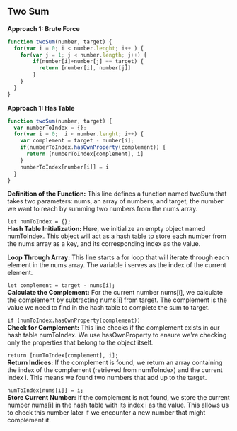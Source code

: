 ## Two Sum
**Approach 1: Brute Force**
```javascript
function twoSum(number, target) {
  for(var i = 0; i < number.lenght; i++ ) {
    for(var j = 1; j < number.length; j++) {
        if(number[i]+number[j] == target) {
          return [number[i], number[j]]
        }
    }
  }
}
```
**Approach 1: Has Table**
```javascript
function twoSum(number, target) {
  var numberToIndex = {};
  for(var i = 0;  i < number.lenght; i++) {
    var complement = target - number[i];
    if(numberToIndex.hasOwnProperty(complement)) {
      return [numberToIndex[complement], i]
    }
    numberToIndex[number[i]] = i
  }
}

```
**Definition of the Function:** This line defines a function named twoSum that takes two parameters: nums, an array of numbers, and target, the number we want to reach by summing two numbers from the nums array.

```let numToIndex = {};```<br>
**Hash Table Initialization:** Here, we initialize an empty object named numToIndex. This object will act as a hash table to store each number from the nums array as a key, and its corresponding index as the value.

**Loop Through Array:** This line starts a for loop that will iterate through each element in the nums array. The variable i serves as the index of the current element.

```let complement = target - nums[i];```<br>
**Calculate the Complement:** For the current number nums[i], we calculate the complement by subtracting nums[i] from target. The complement is the value we need to find in the hash table to complete the sum to target.

 ```if (numToIndex.hasOwnProperty(complement))```<br>
**Check for Complement:** This line checks if the complement exists in our hash table numToIndex. We use hasOwnProperty to ensure we're checking only the properties that belong to the object itself.

```return [numToIndex[complement], i];``` <br>
**Return Indices:** If the complement is found, we return an array containing the index of the complement (retrieved from numToIndex) and the current index i. This means we found two numbers that add up to the target.

```numToIndex[nums[i]] = i;```<br>
**Store Current Number:** If the complement is not found, we store the current number nums[i] in the hash table with its index i as the value. This allows us to check this number later if we encounter a new number that might complement it.
